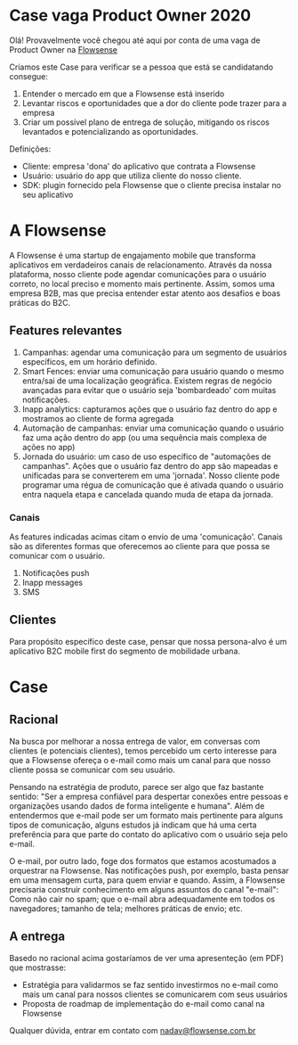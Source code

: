 # Case vaga Product Owner 2020

Olá! Provavelmente você chegou até aqui por conta de uma vaga de Product Owner na [Flowsense](https://flowsense.com.br/)

Criamos este Case para verificar se a pessoa que está se candidatando consegue:

1. Entender o mercado em que a Flowsense está inserido
2. Levantar riscos e oportunidades que a dor do cliente pode trazer para a empresa
3. Criar um possível plano de entrega de solução, mitigando os riscos levantados e potencializando as oportunidades.

Definições:

- Cliente: empresa 'dona' do aplicativo que contrata a Flowsense
- Usuário: usuário do app que utiliza cliente do nosso cliente.
- SDK: plugin fornecido pela Flowsense que o cliente precisa instalar no seu aplicativo

# A Flowsense
A Flowsense é uma startup de engajamento mobile que transforma aplicativos em verdadeiros canais de relacionamento. Através da nossa plataforma, nosso cliente pode agendar comunicações para o usuário correto, no local preciso e momento mais pertinente.
Assim, somos uma empresa B2B, mas que precisa entender estar atento aos desafios e boas práticas do B2C.

## Features relevantes
1. Campanhas: agendar uma comunicação para um segmento de usuários específicos, em um horário definido. 
2. Smart Fences: enviar uma comunicação para usuário quando o mesmo entra/sai de uma localização geográfica. Existem regras de negócio avançadas para evitar que o usuário seja 'bombardeado' com muitas notificações.
3. Inapp analytics: capturamos ações que o usuário faz dentro do app e mostramos ao cliente de forma agregada
4. Automação de campanhas: enviar uma comunicação quando o usuário faz uma ação dentro do app (ou uma sequência mais complexa de ações no app)
5. Jornada do usuário: um caso de uso específico de "automações de campanhas". Ações que o usuário faz dentro do app são mapeadas e unificadas para se converterem em uma 'jornada'. Nosso cliente pode programar uma régua de comunicação que é ativada quando o usuário entra naquela etapa e cancelada quando muda de etapa da jornada.

### Canais
As features indicadas acimas citam o envio de uma 'comunicação'. Canais são as diferentes formas que oferecemos ao cliente para que possa se comunicar com o usuário.

1. Notificações push
2. Inapp messages
3. SMS

## Clientes
Para propósito específico deste case, pensar que nossa persona-alvo é um aplicativo B2C mobile first do segmento de mobilidade urbana.

# Case
## Racional
Na busca por melhorar a nossa entrega de valor, em conversas com clientes (e potenciais clientes), temos percebido um certo interesse para que a Flowsense ofereça o e-mail como mais um canal para que nosso cliente possa se comunicar com seu usuário. 

Pensando na estratégia de produto, parece ser algo que faz bastante sentido: "Ser a empresa confiável para despertar conexões entre pessoas e organizações usando dados de forma inteligente e humana". Além de entendermos que e-mail pode ser um formato mais pertinente para alguns tipos de comunicação, alguns estudos já indicam que há uma certa preferência para que parte do contato do aplicativo com o usuário seja pelo e-mail.

O e-mail, por outro lado, foge dos formatos que estamos acostumados a orquestrar na Flowsense. Nas notificações push, por exemplo, basta pensar em uma mensagem curta, para quem enviar e quando. Assim, a Flowsense precisaria construir conhecimento em alguns assuntos do canal "e-mail": Como não cair no spam; que o e-mail abra adequadamente em todos os navegadores; tamanho de tela; melhores práticas de envio; etc.

## A entrega
Basedo no racional acima gostaríamos de ver uma apresenteção (em PDF) que mostrasse:
- Estratégia para validarmos se faz sentido investirmos no e-mail como mais um canal para nossos clientes se comunicarem com seus usuários
- Proposta de roadmap de implementação do e-mail como canal na Flowsense


Qualquer dúvida, entrar em contato com nadav@flowsense.com.br




